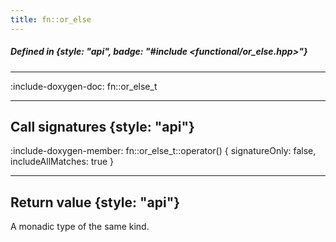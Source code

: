 ```yaml
---
title: fn::or_else
---
```


##### Defined in {style: "api", badge: "#include <functional/or_else.hpp>"}

---

:include-doxygen-doc: fn::or_else_t

---

## Call signatures {style: "api"}
:include-doxygen-member: fn::or_else_t::operator() { signatureOnly: false, includeAllMatches: true }

---

## Return value {style: "api"}
A monadic type of the same kind.
